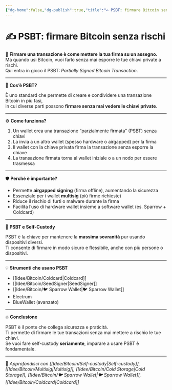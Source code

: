 ```yaml
---
{"dg-home":false,"dg-publish":true,"title":"✍️ PSBT: firmare Bitcoin senza rischi","tags":["Bitcoin","PSBT","Sicurezza","SelfCustody","Multisig"],"date":"2025-07-09","permalink":"/idee/bitcoin/psbt/","dgPassFrontmatter":true}
---
```



# ✍️ PSBT: firmare Bitcoin senza rischi

🔐 **Firmare una transazione è come mettere la tua firma su un assegno.**  
Ma quando usi Bitcoin, vuoi farlo senza mai esporre le tue chiavi private a rischi.  
Qui entra in gioco il PSBT: *Partially Signed Bitcoin Transaction*.

---

📜 **Cos’è PSBT?**

È uno standard che permette di creare e condividere una transazione Bitcoin in più fasi,  
in cui diverse parti possono **firmare senza mai vedere le chiavi private**.

---

⚙️ **Come funziona?**

1. Un wallet crea una transazione “parzialmente firmata” (PSBT) senza chiavi  
2. La invia a un altro wallet (spesso hardware o airgapped) per la firma  
3. Il wallet con la chiave privata firma la transazione senza esporre la chiave  
4. La transazione firmata torna al wallet iniziale o a un nodo per essere trasmessa

---

🛡️ **Perché è importante?**

- Permette **airgapped signing** (firma offline), aumentando la sicurezza  
- Essenziale per i wallet **multisig** (più firme richieste)  
- Riduce il rischio di furti o malware durante la firma  
- Facilita l’uso di hardware wallet insieme a software wallet (es. Sparrow + Coldcard)

---

🎯 **PSBT e Self-Custody**

PSBT è la chiave per mantenere la **massima sovranità** pur usando dispositivi diversi.  
Ti consente di firmare in modo sicuro e flessibile, anche con più persone o dispositivi.

---

💡 **Strumenti che usano PSBT**

- [[Idee/Bitcoin/Coldcard\|Coldcard]]  
- [[Idee/Bitcoin/SeedSigner\|SeedSigner]]  
- [[Idee/Bitcoin/🐦 Sparrow Wallet\|🐦 Sparrow Wallet]]
- Electrum  
- BlueWallet (avanzato)

---

🔥 **Conclusione**

PSBT è il ponte che collega sicurezza e praticità.  
Ti permette di firmare le tue transazioni senza mai mettere a rischio le tue chiavi.  
Se vuoi fare self-custody **seriamente**, imparare a usare PSBT è fondamentale.

---

🔗 _Approfondisci con [[Idee/Bitcoin/Self-custody\|Self-custody]], [[Idee/Bitcoin/Multisig\|Multisig]], [[Idee/Bitcoin/Cold Storage\|Cold Storage]], [[Idee/Bitcoin/🐦 Sparrow Wallet\|🐦 Sparrow Wallet]], [[Idee/Bitcoin/Coldcard\|Coldcard]]_